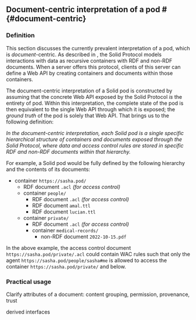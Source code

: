## Document-centric interpretation of a pod # {#document-centric}

### Definition

This section discusses the currently prevalent interpretation of a pod,
which is _document_-centric.
As described in [](#definitions),
the Solid Protocol models interactions with data
as recursive containers with RDF and non-RDF documents.
When a server offers this protocol,
clients of this server can define a Web API
by creating containers and documents within those containers.

The document-centric interpretation of a Solid pod is constructed
by assuming that the concrete Web API exposed by the Solid Protocol
_is_ the entirety of pod.
Within this interpretation,
the complete state of the pod is then equivalent
to the single Web API through which it is exposed;
the _ground truth_ of the pod is solely that Web API.
That brings us to the following definition:

_In the document-centric interpretation,
each <dfn id="dfn-document-centric">Solid pod</dfn>
is a single specific hierarchical structure of containers and documents
exposed through the Solid Protocol,
where data and access control rules are stored
in specific RDF and non-RDF documents within that hierarchy._

For example,
a Solid pod would be fully defined
by the following hierarchy and the contents of its documents:

- container `https://sasha.pod/`
  - RDF document `.acl` _(for access control)_
  - container `people/`
    - RDF document `.acl` _(for access control)_
    - RDF document `amal.ttl`
    - RDF document `lucian.ttl`
  - container `private/`
    - RDF document `.acl` _(for access control)_
    - container `medical-records/`
        - non-RDF document `2022-10-15.pdf`

In the above example,
the access control document `https://sasha.pod/private/.acl`
could contain WAC rules
such that only the agent `https://sasha.pod/people/sasha#me`
is allowed to access the container `https://sasha.pod/private/`
and below.

### Practical usage

<span class="todo">Clarify attributes of a document: content grouping, permission, provenance, trust</span>

<span class="todo">derived interfaces</span>
